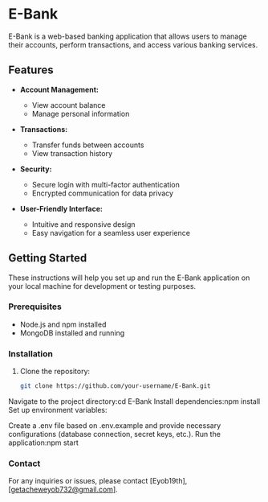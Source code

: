 # E-Bank

E-Bank is a web-based banking application that allows users to manage their accounts, perform transactions, and access various banking services.

## Features

- **Account Management:**
  - View account balance
  - Manage personal information

- **Transactions:**
  - Transfer funds between accounts
  - View transaction history

- **Security:**
  - Secure login with multi-factor authentication
  - Encrypted communication for data privacy

- **User-Friendly Interface:**
  - Intuitive and responsive design
  - Easy navigation for a seamless user experience

## Getting Started

These instructions will help you set up and run the E-Bank application on your local machine for development or testing purposes.

### Prerequisites

- Node.js and npm installed
- MongoDB installed and running

### Installation

1. Clone the repository:

   ```bash
   git clone https://github.com/your-username/E-Bank.git
Navigate to the project directory:cd E-Bank
Install dependencies:npm install
Set up environment variables:

Create a .env file based on .env.example and provide necessary configurations (database connection, secret keys, etc.).
Run the application:npm start
### Contact
For any inquiries or issues, please contact [Eyob19th],[getacheweyob732@gmail.com].
